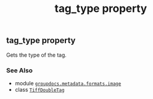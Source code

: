 ﻿---
title: tag_type property
second_title: GroupDocs.Metadata for Python via .NET API References
description: 
type: docs
url: /python-net/groupdocs.metadata.formats.image/tiffdoubletag/tag_type/
is_root: false
weight: 70
---

## tag_type property


Gets the type of the tag.

### See Also
* module [`groupdocs.metadata.formats.image`](../../)
* class [`TiffDoubleTag`](/metadata/python-net/groupdocs.metadata.formats.image/tiffdoubletag)
